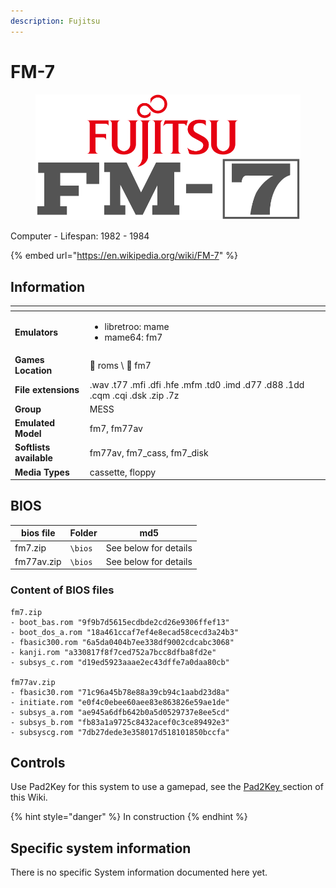 ```yaml
---
description: Fujitsu
---
```


# FM-7

<div align="left">

<figure><img src="https://raw.githubusercontent.com/fabricecaruso/es-theme-carbon/52ff37c9e265587d006945a2ba695b5a962b3a3d/art/logos/fm7.svg" alt=""><figcaption></figcaption></figure>

</div>

Computer - Lifespan: 1982 - 1984

{% embed url="https://en.wikipedia.org/wiki/FM-7" %}

## Information

<table data-header-hidden><thead><tr><th></th><th></th><th data-hidden></th></tr></thead><tbody><tr><td><strong>Emulators</strong></td><td><ul><li>libretroo: mame</li><li>mame64: fm7</li></ul></td><td></td></tr><tr><td><strong>Games Location</strong></td><td><span data-gb-custom-inline data-tag="emoji" data-code="1f4c1">📁</span> roms \ <span data-gb-custom-inline data-tag="emoji" data-code="1f4c2">📂</span> fm7</td><td></td></tr><tr><td><strong>File extensions</strong></td><td>.wav .t77 .mfi .dfi .hfe .mfm .td0 .imd .d77 .d88 .1dd .cqm .cqi .dsk .zip .7z</td><td></td></tr><tr><td><strong>Group</strong></td><td>MESS</td><td></td></tr><tr><td><strong>Emulated Model</strong></td><td>fm7, fm77av</td><td></td></tr><tr><td><strong>Softlists available</strong></td><td>fm77av, fm7_cass, fm7_disk</td><td></td></tr><tr><td><strong>Media Types</strong></td><td>cassette, floppy</td><td></td></tr></tbody></table>

## BIOS

| bios file  | Folder  | md5                   |
| ---------- | ------- | --------------------- |
| fm7.zip    | `\bios` | See below for details |
| fm77av.zip | `\bios` | See below for details |

### Content of BIOS files

```
fm7.zip
- boot_bas.rom "9f9b7d5615ecdbde2cd26e9306ffef13"
- boot_dos_a.rom "18a461ccaf7ef4e8ecad58cecd3a24b3"
- fbasic300.rom "6a5da0404b7ee338df9002cdcabc3068"
- kanji.rom "a330817f8f7ced752a7bcc8dfba8fd2e"
- subsys_c.rom "d19ed5923aaae2ec43dffe7a0daa80cb"

fm77av.zip
- fbasic30.rom "71c96a45b78e88a39cb94c1aabd23d8a"
- initiate.rom "e0f4c0ebee60aee83e863826e59ae1de"
- subsys_a.rom "ae945a6dfb642b0a5d0529737e8ee5cd"
- subsys_b.rom "fb83a1a9725c8432acef0c3ce89492e3"
- subsyscg.rom "7db27dede3e358017d518101850bccfa"
```

## Controls

Use Pad2Key for this system to use a gamepad, see the [Pad2Key ](../../../../controllers/pad2key.md)section of this Wiki.

{% hint style="danger" %}
In construction
{% endhint %}

## Specific system information

There is no specific System information documented here yet.
